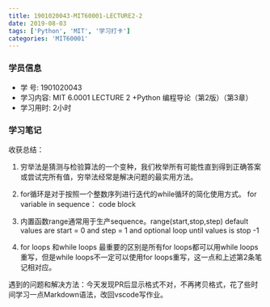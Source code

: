 ```yaml
---
title: 1901020043-MIT60001-LECTURE2-2
date: 2019-08-03
tags: ['Python', 'MIT', '学习打卡']
categories: 'MIT60001'
---
```


### 学员信息

- 学    号: 1901020043
- 学习内容: MIT 6.0001 LECTURE 2 +Python 编程导论（第2版）（第3章）
- 学习用时: 2小时

### 学习笔记

收获总结：

1. 穷举法是猜测与检验算法的一个变种，我们枚举所有可能性直到得到正确答案或尝试完所有值，穷举法经常是解决问题的最实用方法。

2. for循环是对于按照一个整数序列进行迭代的while循环的简化使用方式。
        for variable in sequence：
            code block

3. 内置函数range通常用于生产sequence。range(start,stop,step) 
    default values are start = 0 and step = 1 and optional
    loop until values is stop -1                 

4. for loops 和while loops 最重要的区别是所有for loops都可以用while loops重写，但是while loops不一定可以使用for loops重写，这一点和上述第2条笔记相对应。


遇到的问题和解决方法：今天发现PR后显示格式不对，不再拷贝格式，花了些时间学习一点Markdown语法，改回vscode写作业。
